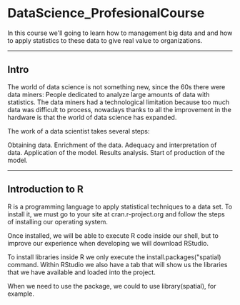 # DataScience_ProfesionalCourse
In this course we'll going to learn how to management big data and and how to apply statistics to these data to give real value to organizations.

---
## Intro
The world of data science is not something new, since the 60s there were data miners: People dedicated to analyze large amounts of data with statistics. The data miners had a technological limitation because too much data was difficult to process, nowadays thanks to all the improvement in the hardware is that the world of data science has expanded.

The work of a data scientist takes several steps:

Obtaining data.
Enrichment of the data.
Adequacy and interpretation of data.
Application of the model.
Results analysis.
Start of production of the model.

---
## Introduction to R
R is a programming language to apply statistical techniques to a data set. To install it, we must go to your site at cran.r-project.org and follow the steps of installing our operating system.

Once installed, we will be able to execute R code inside our shell, but to improve our experience when developing we will download RStudio.

To install libraries inside R we only execute the install.packages("spatial) command. Within RStudio we also have a tab that will show us the libraries that we have available and loaded into the project.

When we need to use the package, we could to use library(spatial), for example.